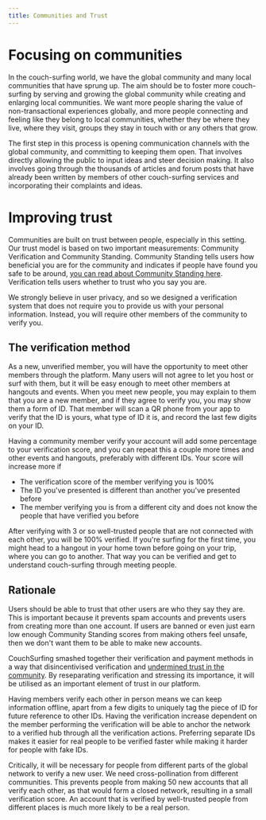 ```yaml
---
title: Communities and Trust
---
```


# Focusing on communities

In the couch-surfing world, we have the global community and many local communities that have sprung up. The aim should be to foster more couch-surfing by serving and growing the global community while creating and enlarging local communities. We want more people sharing the value of non-transactional experiences globally, and more people connecting and feeling like they belong to local communities, whether they be where they live, where they visit, groups they stay in touch with or any others that grow.

The first step in this process is opening communication channels with the global community, and committing to keeping them open. That involves directly allowing the public to input ideas and steer decision making. It also involves going through the thousands of articles and forum posts that have already been written by members of other couch-surfing services and incorporating their complaints and ideas.

# Improving trust

Communities are built on trust between people, especially in this setting. Our trust model is based on two important measurements: Community Verification and Community Standing. Community Standing tells users how beneficial you are for the community and indicates if people have found you safe to be around, [you can read about Community Standing here](/solutions/reviews). Verification tells users whether to trust who you say you are.

We strongly believe in user privacy, and so we designed a verification system that does not require you to provide us with your personal information. Instead, you will require other members of the community to verify you.

## The verification method

As a new, unverified member, you will have the opportunity to meet other members through the platform. Many users will not agree to let you host or surf with them, but it will be easy enough to meet other members at hangouts and events. When you meet new people, you may explain to them that you are a new member, and if they agree to verify you, you may show them a form of ID. That member will scan a QR phone from your app to verify that the ID is yours, what type of ID it is, and record the last few digits on your ID.

Having a community member verify your account will add some percentage to your verification score, and you can repeat this a couple more times and other events and hangouts, preferably with different IDs. Your score will increase more if
 - The verification score of the member verifying you is 100%
 - The ID you've presented is different than another you've presented before
 - The member verifying you is from a different city and does not know the people that have verified you before

After verifying with 3 or so well-trusted people that are not connected with each other, you will be 100% verified. If you're surfing for the first time, you might head to a hangout in your home town before going on your trip, where you can go to another. That way you can be verified and get to understand couch-surfing through meeting people.


## Rationale

Users should be able to trust that other users are who they say they are. This is important because it prevents spam accounts and prevents users from creating more than one account. If users are banned or even just earn low enough Community Standing scores from making others feel unsafe, then we don't want them to be able to make new accounts.

CouchSurfing smashed together their verification and payment methods in a way that disincentivised verification and [undermined trust in the community](/issues/communities-and-trust). By reseparating verification and stressing its importance, it will be utilised as an important element of trust in our platform. 

Having members verify each other in person means we can keep information offline, apart from a few digits to uniquely tag the piece of ID for future reference to other IDs. Having the verification increase dependent on the member performing the verification will be able to anchor the network to a verified hub through all the verification actions. Preferring separate IDs makes it easier for real people to be verified faster while making it harder for people with fake IDs.

Critically, it will be necessary for people from different parts of the global network to verify a new user. We need cross-pollination from different communities. This prevents people from making 50 new accounts that all verify each other, as that would form a closed network, resulting in a small verification score. An account that is verified by well-trusted people from different places is much more likely to be a real person.
